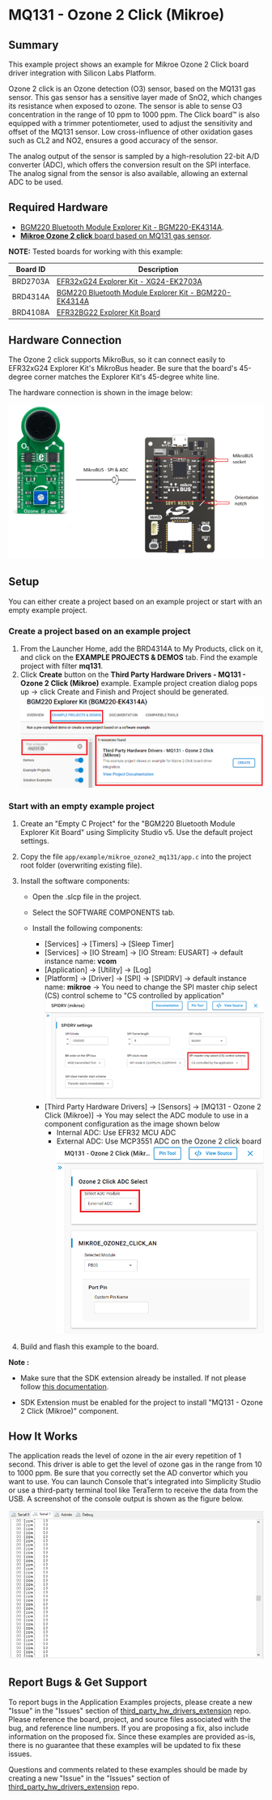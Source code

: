 # MQ131 - Ozone 2 Click (Mikroe) #

## Summary ##

This example project shows an example for Mikroe Ozone 2 Click board driver integration with Silicon Labs Platform.

Ozone 2 click is an Ozone detection (O3) sensor, based on the MQ131 gas sensor. This gas sensor has a sensitive layer made of SnO2, which changes its resistance when exposed to ozone. The sensor is able to sense O3 concentration in the range of 10 ppm to 1000 ppm. The Click board™ is also equipped with a trimmer potentiometer, used to adjust the sensitivity and offset of the MQ131 sensor. Low cross-influence of other oxidation gases such as CL2 and NO2, ensures a good accuracy of the sensor.

The analog output of the sensor is sampled by a high-resolution 22-bit A/D converter (ADC), which offers the conversion result on the SPI interface. The analog signal from the sensor is also available, allowing an external ADC to be used.

## Required Hardware ##

- [BGM220 Bluetooth Module Explorer Kit - BGM220-EK4314A](https://www.silabs.com/development-tools/wireless/bluetooth/bgm220-explorer-kit?tab=overview).
- [**Mikroe Ozone 2 click** board based on MQ131 gas sensor](https://www.mikroe.com/ozone-2-click).

**NOTE:**
Tested boards for working with this example:

| Board ID | Description  |
| ---------------------- | ------ |
| BRD2703A | [EFR32xG24 Explorer Kit - XG24-EK2703A](https://www.silabs.com/development-tools/wireless/efr32xg24-explorer-kit?tab=overview)    |
| BRD4314A | [BGM220 Bluetooth Module Explorer Kit - BGM220-EK4314A](https://www.silabs.com/development-tools/wireless/bluetooth/bgm220-explorer-kit?tab=overview)  |
| BRD4108A | [EFR32BG22 Explorer Kit Board](https://www.silabs.com/development-tools/wireless/bluetooth/bg22-explorer-kit?tab=overview)  |

## Hardware Connection ##

The Ozone 2 click supports MikroBus, so it can connect easily to EFR32xG24 Explorer Kit's MikroBus header. Be sure that the board's 45-degree corner matches the Explorer Kit's 45-degree white line.

The hardware connection is shown in the image below:

![hardware_connection](images/hardware_connection.png)

## Setup ##

You can either create a project based on an example project or start with an empty example project.

### Create a project based on an example project ###

1. From the Launcher Home, add the BRD4314A to My Products, click on it, and click on the **EXAMPLE PROJECTS & DEMOS** tab. Find the example project with filter **mq131**.
2. Click **Create** button on the **Third Party Hardware Drivers - MQ131 - Ozone 2 Click (Mikroe)** example. Example project creation dialog pops up -> click Create and Finish and Project should be generated.
![create_project](images/create_example.png)

### Start with an empty example project ###

1. Create an "Empty C Project" for the "BGM220 Bluetooth Module Explorer Kit Board" using Simplicity Studio v5. Use the default project settings.

2. Copy the file `app/example/mikroe_ozone2_mq131/app.c` into the project root folder (overwriting existing file).

3. Install the software components:

    - Open the .slcp file in the project.

    - Select the SOFTWARE COMPONENTS tab.

    - Install the following components:

        - [Services] → [Timers] → [Sleep Timer]
        - [Services] → [IO Stream] → [IO Stream: EUSART] → default instance name: **vcom**
        - [Application] → [Utility] → [Log]
        - [Platform] → [Driver] → [SPI] → [SPIDRV] → default instance name: **mikroe** → You need to change the SPI master chip select (CS) control scheme to "CS controlled by application"
        ![spidrv_config](images/spidrv_config.png)
        - [Third Party Hardware Drivers] → [Sensors] → [MQ131 - Ozone 2 Click (Mikroe)] → You may select the ADC module to use in a component configuration as the image shown below
          - Internal ADC: Use EFR32 MCU ADC
          - External ADC: Use MCP3551 ADC on the Ozone 2 click board
        ![mg131_config](images/mq131_config.png)

4. Build and flash this example to the board.

**Note :**

- Make sure that the SDK extension already be installed. If not please follow [this documentation](https://github.com/SiliconLabs/third_party_hw_drivers_extension/blob/master/README.md#how-to-add-to-simplicity-studio-ide).

- SDK Extension must be enabled for the project to install "MQ131 - Ozone 2 Click (Mikroe)" component.

## How It Works ##

The application reads the level of ozone in the air every repetition of 1 second. This driver is able to get the level of ozone gas in the range from 10 to 1000 ppm.
Be sure that you correctly set the AD convertor which you want to use.
You can launch Console that's integrated into Simplicity Studio or use a third-party terminal tool like TeraTerm to receive the data from the USB. A screenshot of the console output is shown as the figure below.

![usb_deblogug](images/log.png "USB Debug Output Data")

## Report Bugs & Get Support ##

To report bugs in the Application Examples projects, please create a new "Issue" in the "Issues" section of [third_party_hw_drivers_extension](https://github.com/SiliconLabs/third_party_hw_drivers_extension) repo. Please reference the board, project, and source files associated with the bug, and reference line numbers. If you are proposing a fix, also include information on the proposed fix. Since these examples are provided as-is, there is no guarantee that these examples will be updated to fix these issues.

Questions and comments related to these examples should be made by creating a new "Issue" in the "Issues" section of [third_party_hw_drivers_extension](https://github.com/SiliconLabs/third_party_hw_drivers_extension) repo.
